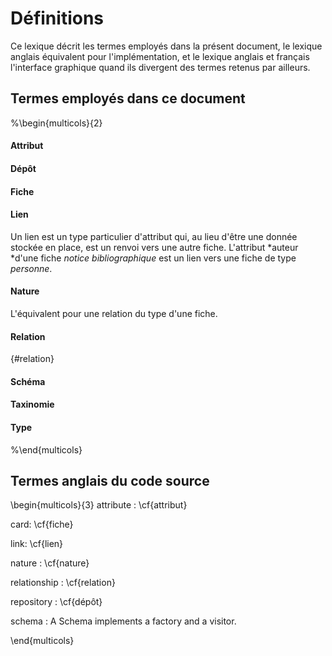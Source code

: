 
# Définitions

Ce lexique décrit les termes employés dans la présent document, le
lexique anglais équivalent pour l'implémentation, et le lexique anglais
et français l'interface graphique quand ils divergent des termes retenus
par ailleurs.

## Termes employés dans ce document

%\begin{multicols}{2}

#### Attribut

#### Dépôt

#### Fiche

#### Lien 

Un lien est un type particulier d'attribut qui, au lieu d'être une
donnée stockée en place, est un renvoi vers une autre fiche. L'attribut
*auteur *d'une fiche *notice bibliographique* est un lien
vers une fiche de type *personne*.


#### Nature 

L'équivalent pour une relation du type d'une fiche.


#### Relation
{#relation}


#### Schéma


#### Taxinomie


#### Type

%\end{multicols}

## Termes anglais du code source 

\begin{multicols}{3}
attribute
:   \cf{attribut}

card:
    \cf{fiche}
    
link:
    \cf{lien}
    
nature
:   \cf{nature}

relationship
:   \cf{relation}

repository
:    \cf{dépôt}

schema
:   A Schema implements a factory and a visitor. 


\end{multicols}